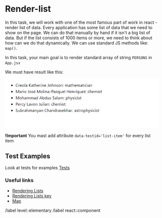 # Render-list

In this task, we will work with one of the most famous part of work in react - render list of data. Every application has some list of data that we need to show on the page. We can do that manually by hand if it isn't a big list of data. But if the list consists of 1000 items or more, we need to think about how can we do that dynamically. We can use standard JS methods like: `map()`.

In this task, your main goal is to render standard array of string `PERSONS` in `App.jsx`

We must have result like this:

![result](image.png)

**!Important** You mast add attribute `data-testid='list-item'` for every list item

## Test Examples

Look at tests for examples
[Tests](../../src/App.test.jsx)

### Useful links

- [Rendering Lists](https://react.dev/learn/rendering-lists)
- [Rendering Lists key](https://react.dev/learn/rendering-lists#rules-of-keys)
- [Map](https://developer.mozilla.org/en-US/docs/Web/JavaScript/Reference/Global_Objects/Array/map)

/label level::elementary
/label react::component
